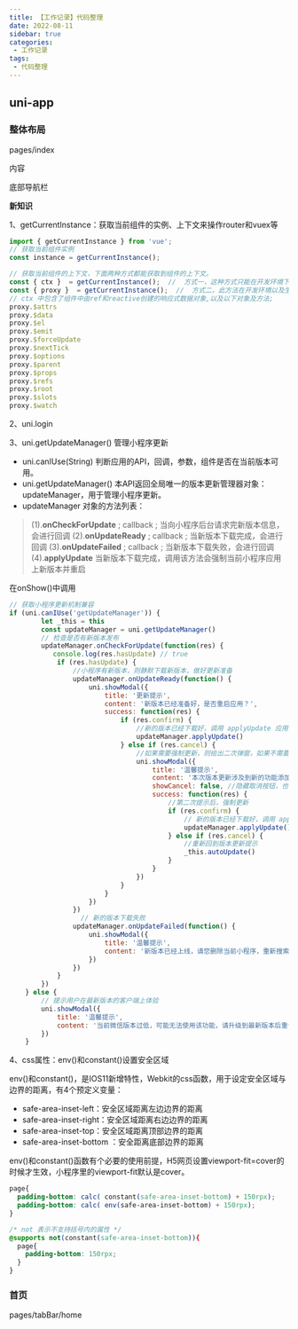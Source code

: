 ```yaml
---
title: 【工作记录】代码整理
date: 2022-08-11
sidebar: true
categories:
 - 工作记录
tags:
 - 代码整理
---
```


## uni-app

### 整体布局

pages/index

内容

底部导航栏

**新知识**

1、getCurrentInstance：获取当前组件的实例、上下文来操作router和vuex等

```js
import { getCurrentInstance } from 'vue';
// 获取当前组件实例
const instance = getCurrentInstance();

// 获取当前组件的上下文，下面两种方式都能获取到组件的上下文。
const { ctx }  = getCurrentInstance();  //  方式一，这种方式只能在开发环境下使用，生产环境下的ctx将访问不到
const { proxy }  = getCurrentInstance();  //  方式二，此方法在开发环境以及生产环境下都能放到组件上下文对象（推荐）
// ctx 中包含了组件中由ref和reactive创建的响应式数据对象,以及以下对象及方法;
proxy.$attrs
proxy.$data
proxy.$el
proxy.$emit
proxy.$forceUpdate
proxy.$nextTick
proxy.$options
proxy.$parent
proxy.$props
proxy.$refs
proxy.$root
proxy.$slots
proxy.$watch
```

2、uni.login

3、uni.getUpdateManager() 管理小程序更新

- uni.canIUse(String) 判断应用的API，回调，参数，组件是否在当前版本可用。
- uni.getUpdateManager() 本API返回全局唯一的版本更新管理器对象： updateManager，用于管理小程序更新。
- updateManager 对象的方法列表：
  
>(1).**onCheckForUpdate** ; callback ; 当向小程序后台请求完新版本信息，会进行回调
>(2).**onUpdateReady** ; callback ; 当新版本下载完成，会进行回调
>(3).**onUpdateFailed** ; callback ; 当新版本下载失败，会进行回调
>(4).**applyUpdate** 当新版本下载完成，调用该方法会强制当前小程序应用上新版本并重启

在onShow()中调用

```js
// 获取小程序更新机制兼容
if (uni.canIUse('getUpdateManager')) {
        let _this = this
        const updateManager = uni.getUpdateManager()
        // 检查是否有新版本发布
        updateManager.onCheckForUpdate(function(res) {
           console.log(res.hasUpdate) // true
            if (res.hasUpdate) {
                //小程序有新版本，则静默下载新版本，做好更新准备
                updateManager.onUpdateReady(function() {
                    uni.showModal({
                        title: '更新提示',
                        content: '新版本已经准备好，是否重启应用？',
                        success: function(res) {
                            if (res.confirm) {
                                //新的版本已经下载好，调用 applyUpdate 应用新版本并重启
                                updateManager.applyUpdate()
                            } else if (res.cancel) {
                                //如果需要强制更新，则给出二次弹窗，如果不需要，则这里的代码都可以删掉了
                                uni.showModal({
                                    title: '温馨提示',
                                    content: '本次版本更新涉及到新的功能添加，旧版本无法正常访问的哦~',
                                    showCancel: false, //隐藏取消按钮，也可显示，取消会走res.cancel，然后从新开始提示
                                    success: function(res) {
                                        //第二次提示后，强制更新
                                        if (res.confirm) {
                                            // 新的版本已经下载好，调用 applyUpdate 应用新版本并重启
                                            updateManager.applyUpdate()
                                        } else if (res.cancel) {
                                            //重新回到版本更新提示
                                            _this.autoUpdate()
                                        }
                                    }
                                })
                            }
                        }
                    })
                })
                  // 新的版本下载失败
                updateManager.onUpdateFailed(function() {
                    uni.showModal({
                        title: '温馨提示',
                        content: '新版本已经上线，请您删除当前小程序，重新搜索打开',
                    })
                })
            }
        })
    } else {
        // 提示用户在最新版本的客户端上体验
        uni.showModal({
            title: '温馨提示',
            content: '当前微信版本过低，可能无法使用该功能，请升级到最新版本后重试。'
        })
    }

```

4、css属性：env()和constant()设置安全区域

env()和constant()，是IOS11新增特性，Webkit的css函数，用于设定安全区域与边界的距离，有4个预定义变量：

- safe-area-inset-left：安全区域距离左边边界的距离
- safe-area-inset-right：安全区域距离右边边界的距离
- safe-area-inset-top：安全区域距离顶部边界的距离
- safe-area-inset-bottom ：安全距离底部边界的距离

env()和constant()函数有个必要的使用前提，H5网页设置viewport-fit=cover的时候才生效，小程序里的viewport-fit默认是cover。

```css
page{
  padding-bottom: calc( constant(safe-area-inset-bottom) + 150rpx);
  padding-bottom: calc( env(safe-area-inset-bottom) + 150rpx);
}

/* not 表示不支持括号内的属性 */
@supports not(constant(safe-area-inset-bottom)){
  page{
    padding-bottom: 150rpx;
  }
}
```

### 首页

pages/tabBar/home


